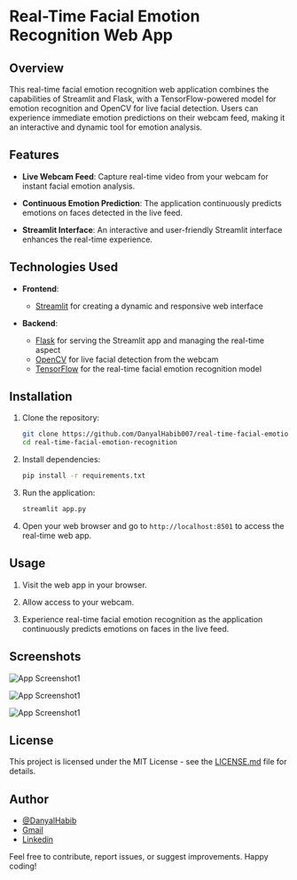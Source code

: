 # Real-Time Facial Emotion Recognition Web App

## Overview

This real-time facial emotion recognition web application combines the capabilities of Streamlit and Flask, with a TensorFlow-powered model for emotion recognition and OpenCV for live facial detection. Users can experience immediate emotion predictions on their webcam feed, making it an interactive and dynamic tool for emotion analysis.

## Features

- **Live Webcam Feed**: Capture real-time video from your webcam for instant facial emotion analysis.

- **Continuous Emotion Prediction**: The application continuously predicts emotions on faces detected in the live feed.

- **Streamlit Interface**: An interactive and user-friendly Streamlit interface enhances the real-time experience.

## Technologies Used

- **Frontend**:
  - [Streamlit](https://streamlit.io/) for creating a dynamic and responsive web interface

- **Backend**:
  - [Flask](https://flask.palletsprojects.com/) for serving the Streamlit app and managing the real-time aspect
  - [OpenCV](https://opencv.org/) for live facial detection from the webcam
  - [TensorFlow](https://www.tensorflow.org/) for the real-time facial emotion recognition model

## Installation

1. Clone the repository:
   ```bash
   git clone https://github.com/DanyalHabib007/real-time-facial-emotion-recognition.git
   cd real-time-facial-emotion-recognition
   ```

2. Install dependencies:
   ```bash
   pip install -r requirements.txt
   ```

3. Run the application:
   ```bash
   streamlit app.py
   ```

4. Open your web browser and go to `http://localhost:8501` to access the real-time web app.

## Usage

1. Visit the web app in your browser.

2. Allow access to your webcam.

3. Experience real-time facial emotion recognition as the application continuously predicts emotions on faces in the live feed.

## Screenshots

![App Screenshot1](images/sample.jpg)

![App Screenshot1](images/sample_1.jpg)

![App Screenshot1](images/sample_2.jpg)



## License

This project is licensed under the MIT License - see the [LICENSE.md](LICENSE.md) file for details.

## Author

- [@DanyalHabib](https://www.github.com/DanyalHabib007)
- [Gmail](mailto:danyal.habib.1016@gmail.com)
- [Linkedin](https://www.linkedin.com/in/danyal-habib-500bb2265/)

Feel free to contribute, report issues, or suggest improvements. Happy coding!
